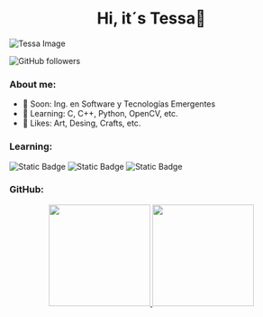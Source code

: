 <div align="center">
<h1 align="center">Hi, it´s Tessa🌸</h1>
</div>
<img src="https://i.imgur.com/3ZoPhqP.png" alt="Tessa Image">

![GitHub followers](https://img.shields.io/github/followers/tessarivas?label=FOLLOWERS&style=for-the-badge&logo=github&logoColor=B92DFF&labelColor=black&color=D98CFF)

### About me:
- 💋 Soon: Ing. en Software y Tecnologías Emergentes
- 💌 Learning: C, C++, Python, OpenCV, etc.
- 🎨 Likes: Art, Desing, Crafts, etc.

### Learning:
![Static Badge](https://img.shields.io/badge/C-white?style=for-the-badge&logo=c&logoColor=white&labelColor=FF00AA)
![Static Badge](https://img.shields.io/badge/C%2B%2B-white?style=for-the-badge&logo=c%2B%2B&logoColor=white&labelColor=AA00FF)
![Static Badge](https://img.shields.io/badge/PYTHON-white?style=for-the-badge&logo=python&logoColor=white&labelColor=0036FF)

### GitHub:

<p align="center">
<a href="https://github.com/tessarivas">
  <img height="180em" src="https://github-readme-stats-eight-theta.vercel.app/api?username=tessarivas&show_icons=true&theme=algolia&include_all_commits=true&count_private=true"/>
  <img height="180em" src="https://github-readme-stats-eight-theta.vercel.app/api/top-langs/?username=tessarivas&layout=compact&langs_count=8&theme=algolia"/>
</a>
</p>
